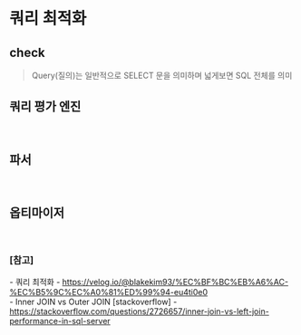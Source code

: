 # 쿼리 최적화

## check
> Query(질의)는 일반적으로 SELECT 문을 의미하며 넓게보면 SQL 전체를 의미

## 쿼리 평가 엔진

<br>

## 파서

<br>

## 옵티마이저

<br>


### [참고] <br>
  *-* 쿼리 최적화 - https://velog.io/@blakekim93/%EC%BF%BC%EB%A6%AC-%EC%B5%9C%EC%A0%81%ED%99%94-eu4ti0e0 <br>
  *-* Inner JOIN vs Outer JOIN [stackoverflow] - https://stackoverflow.com/questions/2726657/inner-join-vs-left-join-performance-in-sql-server <br>